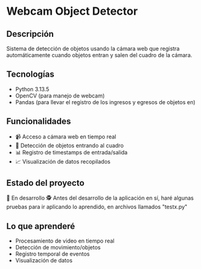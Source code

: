 # Webcam Object Detector

## Descripción
Sistema de detección de objetos usando la cámara web que registra automáticamente cuando objetos entran y salen del cuadro de la cámara.

## Tecnologías
- Python 3.13.5
- OpenCV (para manejo de webcam)
- Pandas (para llevar el registro de los ingresos y egresos de objetos en)

## Funcionalidades
- 📹 Acceso a cámara web en tiempo real
- 🎯 Detección de objetos entrando al cuadro
- 📊 Registro de timestamps de entrada/salida
- 📈 Visualización de datos recopilados

## Estado del proyecto
🚧 En desarrollo
🕵️ Antes del desarrollo de la aplicación en sí, haré algunas pruebas para ir aplicando lo aprendido, en archivos llamados "testx.py"

## Lo que aprenderé
- Procesamiento de video en tiempo real
- Detección de movimiento/objetos
- Registro temporal de eventos
- Visualización de datos